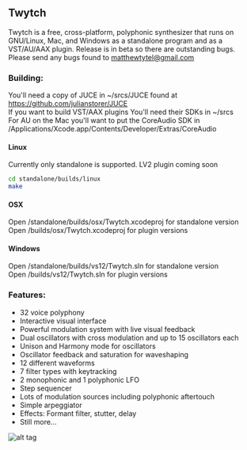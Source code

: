 ## Twytch
Twytch is a free, cross-platform, polyphonic synthesizer that runs on GNU/Linux, Mac, and Windows as a standalone program and as a VST/AU/AAX plugin. Release is in beta so there are outstanding bugs. Please send any bugs found to matthewtytel@gmail.com

### Building:
You'll need a copy of JUCE in ~/srcs/JUCE found at https://github.com/julianstorer/JUCE  
If you want to build VST/AAX plugins You'll need their SDKs in ~/srcs  
For AU on the Mac you'll want to put the CoreAudio SDK in /Applications/Xcode.app/Contents/Developer/Extras/CoreAudio

#### Linux
Currently only standalone is supported. LV2 plugin coming soon
```bash
cd standalone/builds/linux
make
```

#### OSX
Open /standalone/builds/osx/Twytch.xcodeproj for standalone version  
Open /builds/osx/Twytch.xcodeproj for plugin versions

#### Windows
Open /standalone/builds/vs12/Twytch.sln for standalone version  
Open /builds/vs12/Twytch.sln for plugin versions

### Features:
 - 32 voice polyphony
 - Interactive visual interface
 - Powerful modulation system with live visual feedback
 - Dual oscillators with cross modulation and up to 15 oscillators each
 - Unison and Harmony mode for oscillators
 - Oscillator feedback and saturation for waveshaping
 - 12 different waveforms
 - 7 filter types with keytracking
 - 2 monophonic and 1 polyphonic LFO
 - Step sequencer
 - Lots of modulation sources including polyphonic aftertouch
 - Simple arpeggiator
 - Effects: Formant filter, stutter, delay
 - Still more...

![alt tag](http://tytel.org/static/images/twytch_screenshot.png)
